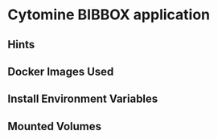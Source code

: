 # Cytomine BIBBOX application

## Hints


## Docker Images Used
 
## Install Environment Variables

## Mounted Volumes

